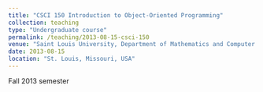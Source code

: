 ```yaml
---
title: "CSCI 150 Introduction to Object-Oriented Programming"
collection: teaching
type: "Undergraduate course"
permalink: /teaching/2013-08-15-csci-150
venue: "Saint Louis University, Department of Mathematics and Computer Science"
date: 2013-08-15
location: "St. Louis, Missouri, USA"
---
```


Fall 2013 semester
